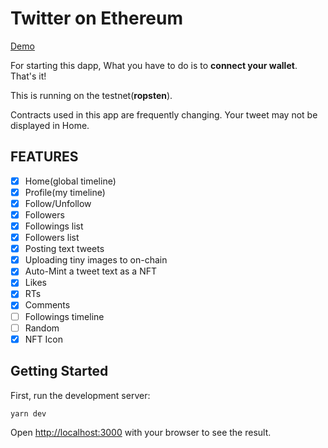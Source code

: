 # Twitter on Ethereum

[Demo](https://twitter-eth.vercel.app/)

For starting this dapp, What you have to do is to **connect your wallet**. That's it!

This is running on the testnet(**ropsten**).

Contracts used in this app are frequently changing. Your tweet may not be displayed in Home.

## FEATURES

- [x] Home(global timeline)
- [x] Profile(my timeline)
- [x] Follow/Unfollow
- [x] Followers
- [x] Followings list
- [x] Followers list
- [x] Posting text tweets
- [x] Uploading tiny images to on-chain
- [x] Auto-Mint a tweet text as a NFT
- [x] Likes
- [x] RTs
- [x] Comments
- [ ] Followings timeline
- [ ] Random
- [x] NFT Icon

## Getting Started

First, run the development server:

```bash
yarn dev
```

Open [http://localhost:3000](http://localhost:3000) with your browser to see the result.

